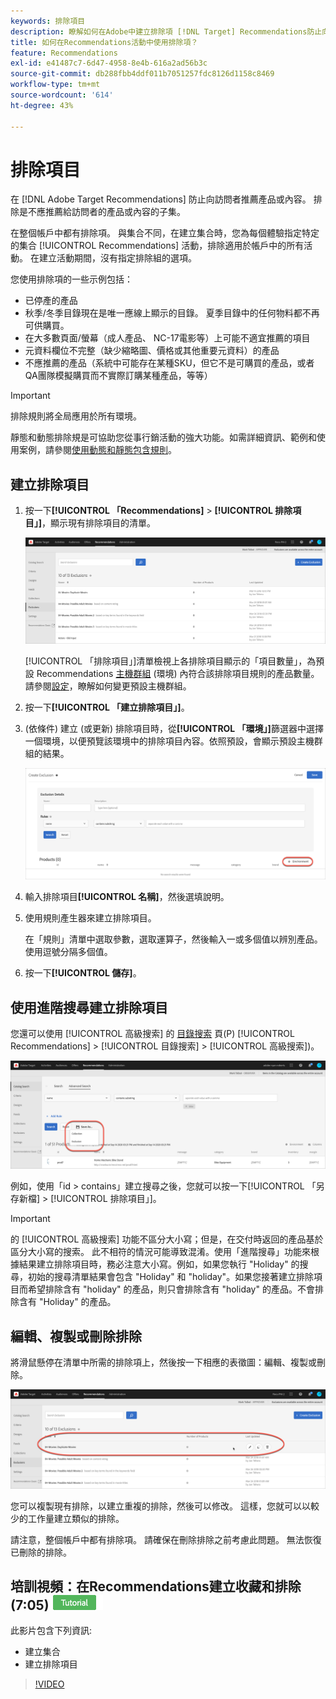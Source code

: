 ```yaml
---
keywords: 排除項目
description: 瞭解如何在Adobe中建立排除項 [!DNL Target] Recommendations防止向訪問者推薦產品或內容。
title: 如何在Recommendations活動中使用排除項？
feature: Recommendations
exl-id: e41487c7-6d47-4958-8e4b-616a2ad56b3c
source-git-commit: db288fbb4ddf011b7051257fdc8126d1158c8469
workflow-type: tm+mt
source-wordcount: '614'
ht-degree: 43%

---
```


# 排除項目

在 [!DNL Adobe Target Recommendations] 防止向訪問者推薦產品或內容。 排除是不應推薦給訪問者的產品或內容的子集。

在整個帳戶中都有排除項。 與集合不同，在建立集合時，您為每個體驗指定特定的集合 [!UICONTROL Recommendations] 活動，排除適用於帳戶中的所有活動。 在建立活動期間，沒有指定排除組的選項。

您使用排除項的一些示例包括：

* 已停產的產品
* 秋季/冬季目錄現在是唯一應線上顯示的目錄。 夏季目錄中的任何物料都不再可供購買。
* 在大多數頁面/螢幕（成人產品、 NC-17電影等）上可能不適宜推薦的項目
* 元資料欄位不完整（缺少縮略圖、價格或其他重要元資料）的產品
* 不應推薦的產品（系統中可能存在某種SKU，但它不是可購買的產品，或者QA團隊模擬購買而不實際訂購某種產品，等等）

>[!IMPORTANT]
>
>排除規則將全局應用於所有環境。
>
>靜態和動態排除規是可協助您從事行銷活動的強大功能。如需詳細資訊、範例和使用案例，請參閱[使用動態和靜態包含規則](/help/main/c-recommendations/c-algorithms/use-dynamic-and-static-inclusion-rules.md#concept_4CB5C0FA705D4E449BD0B37B3D987F9F)。

## 建立排除項目

1. 按一下&#x200B;**[!UICONTROL 「Recommendations]** > **[!UICONTROL 排除項目」]**，顯示現有排除項目的清單。

   ![](assets/exclusions_list.png)

   [!UICONTROL 「排除項目」]清單檢視上各排除項目顯示的「項目數量」，為預設 Recommendations [主機群組](/help/main/administrating-target/hosts.md) (環境) 內符合該排除項目規則的產品數量。請參閱[設定](/help/main/c-recommendations/plan-implement.md#concept_C1E1E2351413468692D6C21145EF0B84)，瞭解如何變更預設主機群組。

1. 按一下&#x200B;**[!UICONTROL 「建立排除項目」]**。

1. (依條件) 建立 (或更新) 排除項目時，從&#x200B;**[!UICONTROL 「環境」]**&#x200B;篩選器中選擇一個環境，以便預覽該環境中的排除項目內容。依照預設，會顯示預設主機群組的結果。

   ![建立排除項目](/help/main/c-recommendations/c-products/assets/CreateExclusion.png)

1. 輸入排除項目&#x200B;**[!UICONTROL 名稱]**，然後選填說明。

1. 使用規則產生器來建立排除項目。

   在「規則」清單中選取參數，選取運算子，然後輸入一或多個值以辨別產品。使用逗號分隔多個值。

1. 按一下&#x200B;**[!UICONTROL 儲存]**。

## 使用進階搜尋建立排除項目

您還可以使用 [!UICONTROL 高級搜索] 的 [目錄搜索](/help/main/c-recommendations/c-products/catalog-search.md#save-as) 頁(P) [!UICONTROL Recommendations] > [!UICONTROL 目錄搜索] > [!UICONTROL 高級搜索])。

![另存為對話框](/help/main/c-recommendations/c-products/assets/save-as.png)

例如，使用「id > contains」建立搜尋之後，您就可以按一下[!UICONTROL 「另存新檔] > [!UICONTROL 排除項目」]。

>[!IMPORTANT]
>
>的 [!UICONTROL 高級搜索] 功能不區分大小寫；但是，在交付時返回的產品基於區分大小寫的搜索。 此不相符的情況可能導致混淆。使用「進階搜尋」功能來根據結果建立排除項目時，務必注意大小寫。例如，如果您執行 &quot;Holiday&quot; 的搜尋，初始的搜尋清單結果會包含 &quot;Holiday&quot; 和 &quot;holiday&quot;。如果您接著建立排除項目而希望排除含有 &quot;holiday&quot; 的產品，則只會排除含有 &quot;holiday&quot; 的產品。不會排除含有 &quot;Holiday&quot; 的產品。

## 編輯、複製或刪除排除

將滑鼠懸停在清單中所需的排除項上，然後按一下相應的表徵圖：編輯、複製或刪除。

![懸停錶徵圖排除](/help/main/c-recommendations/c-products/assets/hover-exclusions.png)

您可以複製現有排除，以建立重複的排除，然後可以修改。 這樣，您就可以以較少的工作量建立類似的排除。

請注意，整個帳戶中都有排除項。 請確保在刪除排除之前考慮此問題。 無法恢復已刪除的排除。

## 培訓視頻：在Recommendations建立收藏和排除(7:05) ![教程徽章](/help/main/assets/tutorial.png)

此影片包含下列資訊:

* 建立集合
* 建立排除項目

>[!VIDEO](https://video.tv.adobe.com/v/27689)
